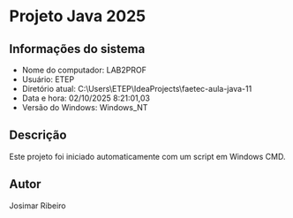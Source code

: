 # Projeto Java 2025 
 
 
## Informações do sistema 
- Nome do computador: LAB2PROF 
- Usuário: ETEP 
- Diretório atual: C:\Users\ETEP\IdeaProjects\faetec-aula-java-11 
- Data e hora: 02/10/2025  8:21:01,03 
- Versão do Windows: Windows_NT 
 
## Descrição 
Este projeto foi iniciado automaticamente com um script em Windows CMD. 
 
## Autor 
Josimar Ribeiro 
